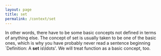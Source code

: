 ```yaml
---
layout: page
title: set
permalink: /context/set
---
```

In other words, there have to be some basic concepts not defined in terms of anything else. The concept of set is usually taken to be one of the basic ones, which is why you have probably never read a sentence beginning `Definition: A **set** is\ldots'. We will treat function as a basic concept, too.
